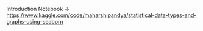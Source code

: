 Introduction Notebook -> https://www.kaggle.com/code/maharshipandya/statistical-data-types-and-graphs-using-seaborn